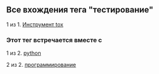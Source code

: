 ## Все вхождения тега "тестирование"


1 из 1. [Инструмент tox](./cs_tools_tox.md)



### Этот тег встречается вместе с


1 из 2. [python](./meta_python.md)

2 из 2. [программирование](./meta_programmirovanie.md)

